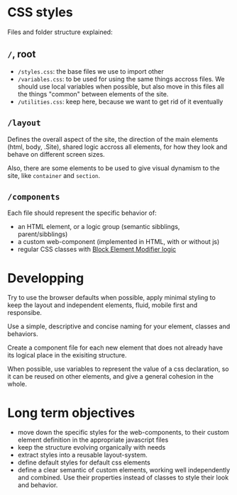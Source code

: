 # CSS styles

Files and folder structure explained:

##  `/`, root

- `/styles.css`: the base files we use to import other
- `/variables.css`: to be used for using the same things accross files. We should use local variables when possible, but also move in this files all the things "common" between elements of the site.
- `/utilities.css`: keep here, because we want to get rid of it eventually

## `/layout`

Defines the overall aspect of the site, the direction of the main elements (html, body, .Site), shared logic accross all elements, for how they look and behave on different screen sizes.

Also, there are some elements to be used to give visual dynamism to the site, like `container` and `section`.

## `/components`

Each file should represent the specific behavior of:
- an HTML element, or a logic group (semantic sibblings, parent/sibblings)
- a custom web-component (implemented in HTML, with or without js)
- regular CSS classes with [Block Element Modifier logic](https://github.com/suitcss/suit/blob/master/doc/naming-conventions.md)


# Developping

Try to use the browser defaults when possible, apply minimal styling to keep the layout and independent elements, fluid, mobile first and responsibe.

Use a simple, descriptive and concise naming for your element, classes and behaviors.

Create a component file for each new element that does not already have its logical place in the exisiting structure.

When possible, use variables to represent the value of a css declaration, so it can be reused on other elements, and give a general cohesion in the whole.

# Long term objectives

- move down the specific styles for the web-components, to their custom element definition in the appropriate javascript files
- keep the structure evolving organically with needs
- extract styles into a reusable layout-system.
- define default styles for default css elements
- define a clear semantic of custom elements, working well independently and combined. Use their properties instead of classes to style their look and behavior.
